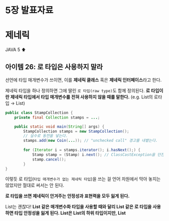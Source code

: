 # 5장 발표자료

# 제네릭

JAVA 5 ⬆️

## 아이템 26: 로 타입은 사용하지 말라

선언에 타입 매개변수가 쓰이면, 이를 **제네릭 클래스** 혹은 **제네릭 인터페이스**라고 한다.

제네릭 타입을 하나 정의하면 그에 딸린 `로 타입(raw type)`도 함께 정의된다. **로 타입이란 제네릭 타입에서 타입 매개변수를 전혀 사용하지 않을 때를 말한다.** (e.g. List<E>의 로타입 → List)

```java
public class StampCollection {
	private final Collection stamps = ...;

	public static void main(String[] args) {
		StampCollection stamps = new StampCollection();
		// 실수로 동전을 넣는다.
		stamps.add(new Coin(...)); // "unchecked call" 경고를 내뱉는다.
	
		for (Iterator i = stamps.iterator(); i.hasNext();) {
		    Stamp stamp = (Stamp) i.next(); // ClassCastException을 던진다.
		    stamp.cancel();
		}
}
```

이렇듯 로 타입(`타입 매개변수가 없는 제네릭 타입`)을 쓰는 걸 언어 차원에서 막아 놓지는 않았지만 절대로 써서는 안 된다. 

**로 타입을 쓰면 제네릭이 안겨주는 안정성과 표현력을 모두 잃게 된다.**

List<Object>는 괜찮다!
**List<Object> 같은 매개변수화 타입을 사용할 때와 달리 List 같은 로 타입을 사용하면 타입 안정성을 잃게 된다.** List<String>은 List의 하위 타입이지만, List<Object>의 하위타입은 아니다.

컴파일 타임에 잡기 쉬우니 좋다.

로 타입보다는 비한정적 와일드카드 타입을 대신 사용하는 것이 좋다. 제네릭 타입을 쓰고 싶지만 실제 타입 매개변수가 무엇인지 신경 쓰고 싶지 않다면 물음표(?)를 사용하자.

로 타입 컬렉션에는 아무 원소나 넣을 수 있으니 타입 불변식을 훼손하기 쉽다. 반면, **Collection<?>에는 (null 외에는) 어떤 원소도 넣을 수 없다.**

### 예외

- class 리터럴에는 로 타입을 써야 한다. (예를 들어, List.class, String[].class, int.class는 허용하고 List<string>.class와 List<?>.class는 허용하지 않는다.)
- instanceof를 사용할 땐 로 타입이든 와일드카드든 완전히 똑같이 동작한다.

### 핵심 정리

로타입 쓰지 말자.

로타입 대신 와일드카드 타입을 쓰자.

## 아이템 27: 비검사 경고를 제거하라

### 컴파일러 경고

- 컴파일러 경고는 다양하다.
- 비검사 형변환 경고, 비검사 메서드 호출 경고, 비검사 매개변수화 가변인수 타입 경고, 비검사 변환 경고 등이 있다.

### **할 수 있는 한 모든 비검사 경고를 제거하라.**

- 타입 안정성이 보장된다. (즉 런타임에 ClassCastException이 발생할 일이 없다.)
- 경고를 제거할 수는 없지만 타입 안전하다고 확신할 수 있다면 `@SuppressWarnings(”unchecked”)` 애너테이션을 달아 경고를 숨기자.
- 하지만 `@SuppressWarnings` 애너테이션은 항상 가능한 한 좁은 범위에 적용하자.
- `@SuppressWarnings` 을 사용할 때면 그 경고를 무시해도 안전한 이유를 항상 주석으로 남겨야 한다.

## 아이템 28: 배열보다는 리스트를 사용하라.

배열과 제네릭에는 중요한 차이가 두 가지 있다. 공변(variant)과 실체화(reify)이다.

### 공변과 불공변

- 배열은 공변(covariant)이다.
    - Sub가 Super의 하위 타입이라면 배열 Sub[]는 배열 Super[]의 하위 타입이 된다.
    - 공변, 즉 함께 변한다는 뜻이다.
- 반면, 제네릭은 불공변(invariant)이다.
    - 즉, 서로 다른 타입 Type1과 Type2가 있을 때, `List<Type1>`은 `List<Type2>`의 하위 타입도 아니고 상위 타입도 아니다.

### 런타임에 실패한다.

```java
class Temp {
    public static void main(String[] args) {
        Object[] objectArray = new Long[1];
        objectArray[0] = "타입이 달라 넣을 수 없다." // ArrayStoreException을 던진다.
    }
}
```

### 컴파일 타임에 실패한다.

```java
class Temp {
    public static void main(String[] args) {
        List<Object> ol = new ArrayList<Long>();
        ol.add("타입이 달라 넣을 수 없다.");
    }
}
```

### 실체화(reify)

- 배열은 실체화된다.
    - 배열은 런타임에도 자신이 담기로 한 원소의 타입을 인지하고 확인한다.
    - 그래서 Long 배열에 String을 넣으려 하면 ArrayStoreException이 발생하는 것이다.
- 반면, 제네릭은 타입 정보가 런타임에는 소거(erasure)된다.
    - 이는 원소 타입을 컴파일에만 검사하며 런타임에는 알 수조차 없다는 뜻이다.

이와 같은 차이로 인해 배열과 제네릭은 잘 어우러지지 못한다.

- 배열은 제네릭 타입, 매개변수화 타입, 타입 매개변수로 사용할 수 없다.
    - `new List<E>[]`, `new List<String[]>`, `new E[]`와 같이 사용하려고 하면 컴파일할 때 제네릭 배열 생성 오류를 일으킨다.
    

### 제네릭 배열을 만들지 못하는 이유

- 제네릭 배열을 만들 수 있게 되면 타입 안전하지 않다.
- 만약 이를 허용한다면 컴파일러가 자동 생성한 형변환 코드에서 런타임에 ClassCastException이 발생할 수 있다.

### 제네릭 배열 생성을 허용하지 않는 이유 - 컴파일되지 않는다.

```java
import com.sun.tools.javac.util.List;

class Temp {
    public static void main(String[] args) {
        List<String>[] stringLists = new List<String>[1]; // (1)
        List<Integer> intList = List.of(42); // (2)
        Object[] objects = stringLists; // (3)
        objects[0] = intList; // (4)
        String s = stringLists.get(0); // (5) 컴파일 에러가 난다!
    }
}
```

컴파일 에러가 나는 과정은 다음과 같다.

- (1)이 허용된다고 가정한다.
- (2)는 원소가 하나인 `List<Integer>`를 생성한다.
- (3)은 (1)에서 생성한 `List<String>`의 배열을 Object 배열에 할당한다. 이때, 배열은 공변이므로 아무런 문제가 없다.
- (4)는 (2)에서 생성한 `List<Integer>`의 인스턴스를 Object 배열의 첫 원소로 저장한다. 이때, 제네릭은 소거 방식으로 구현되어서 이 역시 성공한다.
    - 즉, 런타임에는 `List<Integer>` 인스턴스의 타입은 단순히 `List`가 되고, `List<Integer>[]` 인스턴스의 타입은 `List[]`가 된다.
    - 따라서 (4)에서도 ArrayStoreException을 일으키지 않는다.
- `List<String>` 인스턴스만 담겠다고 선언한 stringLists 배열에는 현재 `List<Integer>` 인스턴스가 저장되어 있다.
    - 컴파일러는 꺼낸 원소를 자동으로 String으로 형변환하는데, 이때 원소의 타입이 Integer와 String으로 다르다. 따라서 런타임에 ClassCastException이 발생한다.
- 이런 일을 방지하려면 제네릭 배열이 생성되지 않도록 해야 한다.

### 실체화 불가 타입

- `E`, `List<E>`, `List<String>` 같은 타입을 실체화 불가 타입(non-reifiable type)이라 한다.
    - 이들은 실체화되지 않아서 런타임에는 컴파일타임보다 타입 정보를 적게 가지는 타입이다.
    - 소거 메커니즘 때문에 매개변수화 타입 가운데 실체화될 수 있는 타입은 `List<?>`와 `Map<?,?>` 같은 비한정적 와일드카드 타입뿐이다.
        - 배열을 비한정적 와일드카드 타입으로 만들 수는 있지만, 유용하게 쓰일 일은 거의 없다.
- 제네릭 컬렉션에서는 자신의 원소 타입을 담은 배열을 반환하는 게 보통은 불가능하다.
- 제네릭 타입과 가변인수 메서드(varargs method)를 함께 쓰면 해석하기 어려운 경고 메시지를 받게 된다.
    - 가변인수 메서드를 호출할 때마다 가변인수 매개변수를 담을 배열이 하나 만들어지는데, 이때 그 배열의 원소가 실체화 불가 타입이라면 경고가 발생하는 것이다.
- 배열로 형변환할 때제네릭 배열 생성 오류나 비검사 형변환 경고가 뜨는 경우 대부분은 배열인 `E[]` 대신 컬렉션인 `List<E>`를 사용하면 해결된다.
- 코드가 조금 복잡해지고 성능이 살짝 나빠질 수도 있지만, 대신 타입 안전성과 상호운용성은 좋아진다.

### Chooser - 제네릭을 적용해야 한다.

```java
public class Chooser {
    private final Object[] choiceArray;

    public Chooser(Collection choices) {
        this.choiceArray = choices.toArray();
    }

    public Object choose() {
        ThreadLocalRandom random = ThreadLocalRandom.current();
        return choiceArray[random.nextInt(choiceArray.length)];
    }
}
```

- 위 클래스를 사용하려면 choose 메서드에를 호출할 때마다 반환된 Object를 원하는 타입으로 형변환해야 한다.
- 만약 타입이 다른 원소가 들어 있다면 런타임에 형변환 오류가 날 것이다.

### Chooser를 제네릭으로 만들기 위한 첫 시도 - 컴파일되지 않는다.

```java
public class Chooser {
    private final T[] choiceArray;

    public Chooser(Collection<T> choices) {
        this.choiceArray = choices.toArray();
    }

    // ...
}
```

- 위 클래스를 컴파일하면 오류 메시지가 출력될 것이다.
- 이를 해결하려면 Obejct[] 배열을 T 배열로 형변환하면 된다.

```java
public class Chooser {
    private final T[] choiceArray;

    public Chooser(Collection<T> choices) {
        this.choiceArray = (T[]) choices.toArray();
    }

    // ...
}
```

- 하지만 이렇게 해도 경고는 여전히 출력된다.
- T가 무슨 타입인지 알 수 없으니 컴파일러는 이 형변환이 런타임에도 안전한지 보장할 수 없다.
- 프로그램 자체는 동작하지만, 단지 컴파일러가 안전을 보장하지 못할 뿐이다.
- 만약 코드를 작성하는 사람이 안전하다고 확신한다면 주석을 남기고 애너테이션을 달아 경고를 숨겨도 된다. 그래도 역시 가능한 한 경고의 원인을 제거하는 것이 좋다.

### 리스트 기반 Chooser - 타입 안전성 확보!

```java
public class Chooser<T> {
    private final List<T> choiceList;

    public Chooser(Collection<T> choices) {
        choiceList = new ArrayList<>(choices);
    }

    public T choose() {
        ThreadLocalRandom random = ThreadLocalRandom.current();
        return choiceList.get(random.nextInt(choiceList.size()));
    }
}
```

- 이로써 런타임에 ClassCastException을 만날 일이 사라졌다.

## 아이템 29: 이왕이면 제네릭 타입으로 만들라

JDK가 제공하는 제네릭 타입과 메서드를 사용하는 일은 일반적으로 쉬운 편이다. 하지만 제네릭 타입을 새로 만드는 일은 조금 더 어렵다.

### Object 기반 스택 - 제네릭이 절실한 강력 후보!

```java
public class StackBasedObject {
    private Object[] elements;
    private int size = 0;
    private static final int DEFAULT_INITIAL_CAPACITY = 16;

    public StackBasedObject() {
        elements = new Object[DEFAULT_INITIAL_CAPACITY];
    }

    public void push(Object e) {
        ensureCapacity();
        elements[size++] = e;
    }

    public Object pop() {
        if (size == 0) {
            throw new EmptyStackException();
        }
        Object result = elements[--size];
        elements[size] = null; // 다 쓴 참조 해제
        return result;
    }

    public boolean isEmpty() {
        return size == 0;
    }

    private void ensureCapacity() {
        if (elements.length == size) {
            elements = Arrays.copyOf(elements, 2 * size + 1);
        }
    }
}
```

위 클래스는 제네릭 타입이어야 마땅하다.

### 제네릭 스택으로 가는 첫 단계 - 컴파일되지 않는다.

```java
public class StackGeneric<E> {
    private E[] elements;
    private int size = 0;
    private static final int DEFAULT_INITIAL_CAPACITY = 16;

    public StackGeneric() {
        elements = new Object[DEFAULT_INITIAL_CAPACITY]; // 컴파일 에러 발생
    }

    public void push(E e) {
        ensureCapacity();
        elements[size++] = e;
    }

    public E pop() {
        if (size == 0) {
            throw new EmptyStackException();
        }
        E result = elements[--size];
        elements[size] = null; // 다 쓴 참조 해제
        return result;
    }

    public boolean isEmpty() {
        return size == 0;
    }

    private void ensureCapacity() {
        if (elements.length == size) {
            elements = Arrays.copyOf(elements, 2 * size + 1);
        }
    }
    
    public static void main(String args[]) {
        //StaticGeneric<Object> sg = new StaticGeneric<Object>();
        StaticGeneric<Car> sg = new StaticGeneric<Car>();
    }
}
```

- 일반 클래스를 제네릭 클래스로 바꿀 때, 첫 단계는 클래스 선언에 타입 매개변수를 추가하는 것이다.
- 여기서는 스택이 담을 원소 하나만 추가해주면 된다. 이때 타입 이름으로는 보통 E를 사용한다.

### 실체화 불가 타입으로는 배열을 만들 수 없다.

위 예제에서, E와 같은 실체화 불가 타입으로는 배열을 만들 수 없다. 이에 대한 해결책은 두 가지다.

- 첫 번째. 제네릭 배열 생성을 금지하는 제약을 우회하는 방법으로, Object 배열을 생성한 다음 제네릭 배열로 형변환한다. 이렇게 하면 일반적으로 타입 안전하지 않지만 컴파일러는 오류 대신 경고를 내보낸다.
- 두 번째. elements 필드의 타입을 E[]에서 Object[]로 바꾼다.

### 배열을 사용한 코드를 제네릭으로 만드는 방법 1

```java
public class StackGeneric<E> {
    private E[] elements;
    private int size = 0;
    private static final int DEFAULT_INITIAL_CAPACITY = 16;

    // 배열 elements는 push(E)로 넘어온 E 인스턴스만 담는다.
    // 따라서 타입 안전성을 보장하지만, 이 배열의 런타임 타입은 E[]가 아닌 Object[]다.

    @SuppressWarnings("unchecked")
    public StackGeneric() {
        elements = (E[]) new Object[DEFAULT_INITIAL_CAPACITY];
    }

    // ...
}
```

- 컴파일러는 이 프로그램이 타입 안전한지 증명할 방법이 없다. 따라서 직접 타입 안전성을 해치지 않음을 확인하고 명시해야 한다.
- 비검사 형변환이 안전함을 증명했다면 범위를 최소로 좁혀 @SuppressWarnings 애너테이션으로 해당 경고를 숨기도록 한다.

### 배열을 사용한 코드를 제네릭으로 만드는 방법 2

```java
public class StackGeneric<E> {
    private Object[] elements; // Obejct[] 타입이다!
    private int size = 0;
    private static final int DEFAULT_INITIAL_CAPACITY = 16;

    public StackGeneric() {
        elements = new Object[DEFAULT_INITIAL_CAPACITY];
    }

    public E pop() {
        if (size == 0) {
            throw new EmptyStackException();
        }

        @SuppressWarnings("unchecked") // push에서 E 타입만 허용하므로 이 형변환은 안전하다.
        E result = (E) elements[--size];

        elements[size] = null; // 다 쓴 참조 해제
        return result;
    }

    public boolean isEmpty() {
        return size == 0;
    }

    private void ensureCapacity() {
        if (elements.length == size) {
            elements = Arrays.copyOf(elements, 2 * size + 1);
        }
    }
}
```

- E는 실체화 불가 타입이므로 컴파일러는 런타임에 이뤄지는 형변환이 안전한지 증명할 방법이 없다. 따라서 직접 증명하고 경고를 숨길 수 있다.

### 두 방식의 차이점

- 첫 번째 방법은 가독성이 더 좋다. 배열의 타입을 E[]로 선언하여 오직 E 타입 인스턴스만 받음을 확실히 어필한다. 그리고 코드도 더 짧다.
- 첫 번째 방식에서는 형변환을 배열 생성 시 단 한 번만 해주면 된다.
    - 하지만 E가 Object가 아닌 한 배열의 런타임 타입이 컴파일타임 타입과 달라 힙 오염(heap pollution)을 일으키니 주의해야 한다.
- 두 번째 방식에서는 배열에서 원소를 읽을 때마다 해줘야 한다.

### 타입 매개변수에 제약을 두는 제네릭 타입도 있다.

예컨대 java.util.concurrent.DelayQueue는 다음과처럼 선언되어 있다.

```java
class DelayQueue<E extends Delayed> implements BlockingQueue<E>
```

## 아이템 30: 이왕이면 제네릭 메서드로 만들라

- 클래스와 마찬가지로, 메서드도 제네릭으로 만들 수 있다. 매개변수화 타입을 받는 정적 유틸리티 메서드는 보통 제네릭이다.
- ex. Collections의 '알고리즘' 메서드(binarySearch, sort ..)

### 로 타입 사용 - 수용 불가!

```java
public class Item30 {
    public static Set union(Set s1, Set s2) {
        Set result = new HashSet<>();
        result.addAll(s2);
        return result;
    }
}
```

- 컴파일은 되지만 경고가 발생할 것이다.
- 경고를 없애려면 이 메서드를 타입 안전하게 만들어야 한다.
- 메서드 선언에서의 세 집합(입력 2개, 반환 1개)의 원소 타입을 타입 매개변수로 명시하고, 메서드 안에서도 이 타입 매개변수만 사용하게 수정하면 된다.
- **타입 매개변수들을 선언하는 타입 매개변수 목록은 메서드의 제한자와 반환 타입 사이에 온다.**
- 타입 매개변수의 명명 규칙은 제네릭 메서드나 제네릭 타입이나 똑같다.

### 제네릭 메서드

```java
public class Item30 {
    public static <E> Set<E> union(Set<E> s1, Set<E> s2) {
        Set<E> result = new HashSet<>(s1);
        result.addAll(s2);
        return result;
    }
}
```

- union 메서드는 집합 3개의 타입이 모두 같아야 한다. 한정적 와일드카드 타입을 사용하면 이를 더 유연하게 개선할 수 있다.
- 제네릭은 런타임에 타입 정보가 소거되므로 하나의 객체를 어떤 타입으로든 매개변수화할 수 있다.
    - 하지만 이렇게 하려면 요청한 타입 매개변수에 맞게 매번 그 객체의 타입을 바꿔주는 정적 팩터리를 만들어야 한다(이를 **제네릭 싱글턴 패턴**이라고 한다.).
    - 제네릭 싱글턴 팩터리는 Collections.reverseOrder 같은 함수 객체나 Collections.emptySet 같은 컬렉션용으로 사용한다.

### 제네릭 싱글턴 팩터리 패턴

```java
public class Item30 {
    private static UnaryOperator<Object> IDENTITY_FN = (t) -> t;

    @SuppressWarnings("unchecked")
    public static <T> UnaryOperator<T> identityFunction() {
        return (UnaryOperator<T>) IDENTITY_FN;
    }
}
```

### 제네릭 싱글턴을 사용하는 예

```java
public class Item30 {

    // ...

    public static void main(String[] args) {
        String[] strings = {"삼베", "대마", "나일론"};
        UnaryOperator<String> sameString = identityFunction();
        for (String s : strings) {
            System.out.println(sameString.apply(s));
        }

        Number[] numbers = {1, 2.0, 3L};
        UnaryOperator<Number> sameNumber = identityFunction();
        for (Number n : numbers) {
            System.out.println(sameNumber.apply(n));
        }
    }
}
```

- 위 코드는 형변환을 하지 않아도 컴파일 오류나 경고가 발생하지 않는다.

### 재귀적 타입 한정

- 자기 자신이 들어간 표현식을 사용하여 타입 매개변수의 허용 범위를 한정할 수 있다. 이는 재귀적 타입 한정(recursive type bound)이라고 하는 개념이다.
- 재귀적 타입 한정은 주로 타입의 자연적 순서를 정하는 Comparable 인터페이스와 함께 쓰인다.

```java
public interface Comparable<T> {
    int compareTo(T o);
}
```

- 여기서는 타입 매개변수 T는 Comparable를 구현한 타입이 비교할 수 있는 원소의 타입을 정의한다.
- 실제로 거의 모든 타입은 자신과 같은 타입의 원소와만 비교할 수 있다.
    - ex) String은 `Comparable<String>`을 구현하고 Integer는 `Comparable<Integer>`를 구현하는 형식이다.

### 재귀적 타입 한정을 이용해 상호 비교할 수 있다.

```java
public class RecursiveTypeBoundEx {
    public static <E extends Comparable<E>> E max(Collection<E> c);
}
```

- 타입 한정인 `<E extends Comparable<E>>`는 "모든 타입 E는 자신과 비교할 수 있다"라고 읽을 수 있다. 즉, 상호 비교 가능하다는 뜻이다.

### 컬렉션에서 최댓값 반환한다. - 재귀적 타입 한정 사용

```java
public class RecursiveTypeBoundEx {
    public static <E extends Comparable<E>> E max(Collection<E> collection) {
        if (collection.isEmpty()) {
            throw new IllegalArgumentException("컬렉션이 비어 있습니다.");
        }

        E result = null;
        for (E e : collection) {
            if (result == null || e.compareTo(result) > 0) {
                result = Objects.requireNonNull(e);
            }
        }
        return result;
    }
}
```

- 위 메서드에서는 빈 컬렉션인 경우 IllegalArgumentException을 던진다. 따라서 `Optional<E>`를 반환하도록 하는 것이 더 낫다.

## 아이템 31: 한정적 와일드카드를 사용해 API 유연성을 높이라

- 서로 다른 타입 Type1과 Type2가 있을 때 `List<Type1>`은 `List<Type2>`의 하위 타입도 상위 타입도 아니다.
- 즉, `List<String>`은 `List<Object>`의 하위 타입이 아니다.

### 유연성을 극대화하려면 원소의 생산자나 소비자용 입력 매개변수에 와일드 타입을 사용하라.

**클래스 사용자가 와일드카드 타입을 신경 써야 한다면 그 API에 무슨 문제가 있을 가능성이 크다.**

**Comparable<e>보다는 Comparable<? super E>를 사용하는 편이 낫다.**

## 아이템 32: 제네릭과 가변인수를 함께 쓸 때는 신중하라

- 가변인수는 메서드에 넘기는 인수의 개수를 클라이언트가 조절할 수 있게 해주는데, 구현 방식에 허점이 있다.
- 가변인수 메서드를 호출하면 가변인수를 담기 위한 배열이 자동으로 하나 만들어진다. 그래서 내부로 감춰야 했을 이 배열을 클라이언트에 노출하는 문제가 생겼다.
- 그 결과, varargs 매개변수에 제네릭이나 매개변수화 타입이 포함되면 알기 어려운 컴파일 경고가 발생한다.

### 제네릭과 varargs를 혼용하면 타입 안전성이 깨진다.

```java
public class Item32 {
    static void dangerous(List<String>... stringLists) {
        List<Integer> intList = List.of(42);
        Object[] objects = stringLists;
        objects[0] = intList; // 힙 오염 발생
        String s = stringLists[0].get(0); // ClassCastException
    }
}
```

- 컴파일러는 자동으로 보이지 않는 형변환을 해준다. 따라서 이 메서드에서는 형변환하는 곳에 인수를 건네 호출하면 ClassCastException을 던진다.
- 이렇게 타입 안전성이 깨지니 **제네릭 varargs 배열 매개변수에 값을 저장하는 것은 안전하지 않다.**

### @SafeVarargs 는 메서드 작성자가 그 메서드가 타입 안전함을 보장하는 장치다.

`@SafeVarargs` 애너테이션을 사용해야 할 때를 정하는 규칙은 간단하다.

**제너릭이나 매개변수화 타입의 vararges 매개변수를 받는 모든 메서드에 @SafeVarargs를 달아라.**

## 아이템 33: 타입 안전 이종 컨테이너를 고려하라

- 제네릭은 `Set<E>`, `Map<K,V>` 등의 컬렉션과 `ThreadLocal<T>`, `AtomicReference<T>` 등의 단일원소 컨테이너에도 흔히 쓰인다.
- 이런 모든 쓰임에서 매개변수화되는 대상은 원소가 아닌 컨테이너 자신이다. 따라서 하나의 컨테이너에서 매개변수화할 수 있는 타입의 수가 제한된다.

### 타입 안전 이종 컨테이너 패턴(type safe heterogeneous container pattern)

- 컨테이너 대신 키를 매개변수화한 다음, 컨테이너에 값을 넣거나 뺄 때 매개변수화한 키를 함께 제공한다.
- 제네릭 타입 시스템이 값의 타입과 키가 같음을 보장해줄 것이다. 이러한 설계 방식을 타입 안전 이종 컨테이너 패턴이라고 한다.

### class 리터럴

- class 리터럴의 타입은 Class가 아닌 `Class<T>`다.
    - ex. `String.class -> Class<String>`, `Integer.class -> Class<Integer>`
    - 컴파일타임 타입 정보와 런타임 타입 정보를 알아내기 위해 메서드들이 주고받는 class 리터럴을 타입 토큰(type token)이라 한다.

### 타입 안전 이종 컨테이너 패턴 - API

```java
public class Favorites {
    public <T> void putFavorite(Class<T> type, T instance) {
        // ...
    }

    public <T> T getInstance(Class<T> type) {
        return null; // 편의상 null을 리턴하도록 작성했다.
    }
}
```

- 위 Favorites 클래스는 키가 매개변수화 되었다.
- 클라이언트는 즐겨찾기를 저장하거나 얻어올 때 Class 객체를 알려주면 된다.

### 타입 안전 이종 컨테이너 패턴 - 클라이언트

```java
public class Favorites {
    public static void main(String[] args) {
        Favorites favorites = new Favorites();

        favorites.putFavorite(String.class, "Java");
        favorites.putFavorite(Integer.class, 0xcafebabe);
        favorites.putFavorite(Class.class, Favorites.class);

        String favoriteString = favorites.getInstance(String.class);
        int favoriteInteger = favorites.getInstance(Integer.class);
        Class<?> favoriteClass = favorites.getInstance(Class.class);

        System.out.printf("%s %x %s%n", favoriteString, favoriteInteger, favoriteClass.getName());
    }
}
```

- Favorites 인스턴스는 타입 안전하다.
- 또한 모든 키의 타입이 제각각이라, 일반적인 맵과 달리 여러 가지 타입의 원소를 담을 수 있다.

### 타입 안전 이종 컨테이너 패턴 - 구현

```java
public class Favorites {
    private Map<Class<?>, Object> favorites = new HashMap<>();

    public <T> void putFavorite(Class<T> type, T instance) {
        favorites.put(Objects.requireNonNull(type), instance);
    }

    public <T> T getInstance(Class<T> type) {
        return type.cast(favorites.get(type));
    }
}
```

- 비한정적 와일드카드 타입이라 이 맵 안에 아무것도 넣을 수 없는 것이 아니다. 와일드카드가 중첩(nested)되어 있기 때문에 가능하다.
- 맵이 아니라 키가 와일드카드 타입인 것이다. 이는 모든 키가 서로 다른 매개변수화 타입일 수 있다는 뜻으로, 따라서 다양한 타입을 지원할 수 있다.
- favorites 맵의 값 타입은 단순히 Object다. 이 맵은 키와 값 사이의 타입 관계를 보증하지 않는다는 뜻이다.
    - 즉, 모든 값이 키로 명시한 타입임을 보증하지 않는다.
- 이 객체의 타입은 Object다. 이를 T로 바꿔 반환해야 한다. 따라서 getFavorite 구현은 Class의 cast 메서드를 사용해 이 객체 참조를 Class 객체가 가리키는 타입으로 동적 형변환한다.

### cast 메서드

- 형변환 연산자의 동적 버전이다.
- 단순히 주어진 인수가 Class 객체가 알려주는 타입의 인스턴스인지를 검사한 다음, 맞다면 그 인수를 그대로 반환하고, 아니면 ClassCastException을 던진다.
- cast 메서드의 시그니처는 아래와 같다. Class 객체의 타입 매개변수와 cast 메서드의 반환 타입이 같다.

```java
public class Class<T> {
    T cast(Object obj);
}
```

### 타입 안전 이종 컨테이너 - 제약

### 동적 형변환으로 런타임 타입 안전성 확보

```java
public class Favorites {
    public <T> void putFavorite(Class<T> type, T instance) {
        favorites.put(Objects.requireNonNull(type), type.cast(instance));
    }
}
```

- 첫 번째 제약 : Class 객체를 제네릭이 아닌 로 타입으로 넘지면 타입 안전성이 쉽게 깨질 수 있으므로 주의해야 한다.
    - 따라서 타입 불변식을 어기지 않는다고 보장하려면 컨테이너에 값을 넣기 전에 미리 검사하면 된다.
    - 방법은 위와 같이 동적 형변환을 사용하면 된다.
- 두 번째 제약 : 실체화불가 타입에는 사용할 수 없다.
    - String, String[]은 저장할 수 있어도 `List<String>`은 저장할 수 없다.
    - `List<String>`을 저장하려는 코드는 컴파일되지 않는다. `List<String>`용 Class 객체를 얻을 수 없기 때문이다.
    - `List<String>.class`라고 쓰면 문법 오류가 난다. `List<String>.class`와 `List<Integer>.class`를 이용해서 똑같은 타입의 객체 참조를 반환한다면 문제가 생길것이다.

### 애너테이션 API & 한정적 타입 토큰

```java
public interface AnnotatedElement {
    // ...

    <T extends Annotation> T getAnnotation(Class<T> annotationClass);

    // ...
}
```

- 만약 타입을 제한하고 싶다면 한정적 타입 토큰을 활용하면 된다.
- 위의 애너테이션 API는 한정적 타입 토큰을 적극적으로 사용하는데, 이 메서드는 대상 요소에 달려 있는 애너테이션을 런타임에 읽어오는 기능을 한다.
- 이 메서드는 리플렉션의 대상이 되는 타입들, 즉 클래스(`java.lang.Class<T>`), 메서드(`java.lang.reflect.Method`), 필드(`java.lang.reflect.Fied`) 같이프로그램 요소를 표현하는 타입들에서 구현된다.
- annotationType 인수는 애터테이션 타입을 뜻하는 한정적 타입 토큰이다.

### asSubClass를 사용해 한정적 타입 토큰을 안전하게 형변환한다.

- Class 클래스는 형변환을 안전하게, 동적으로 수행해주는 인스턴스 메서드를 제공한다.
- asSubClass 메서드로, 호출된 인스턴스 자신의 Class 객체를 인수가 명시한 클래스로 형변환한다.
    - 형변환된다는 것은 이 클래스가 인수로 명시한 클래스의 하위 클래스라는 뜻이다.
    - 형변환에 성공하면 인수로 받은 클래스 객체를 반환하고, 실패하면 ClassCastException을 던진다.
- 아래 메서드는 컴파일 시점에는 타입을 알 수 없는 애너테이션을 asSubClass 메서드를 사용해 런타임에 읽어내는 예다.

```java
public class Item33 {
    static Annotation getAnnotation(AnnotatedElement element, String annotationTypeName) {
        Class<?> annotationType = null; // 비한정적 타입 토큰
        try {
            annotationType = Class.forName(annotationTypeName);
        } catch (Exception e) {
            throw new IllegalArgumentException(e);
        }
        return element.getAnnotation(annotationType.asSubclass(Annotation.class));
    }
}
```